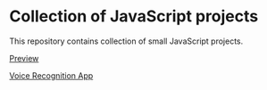 # Collection of JavaScript projects

This repository contains collection of small JavaScript projects.

[Preview](https://ewa-anna.github.io/Collection/)

[Voice Recognition App](https://github.com/Ewa-Anna/Collection/tree/main/Voice-recognition-app)